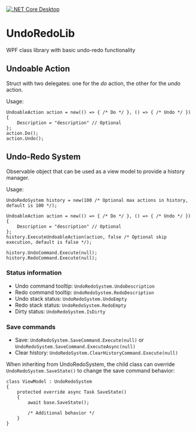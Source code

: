 [![.NET Core Desktop](https://github.com/sfremann/UndoRedoLib/actions/workflows/test-and-package.yml/badge.svg)](https://github.com/sfremann/UndoRedoLib/actions/workflows/test-and-package.yml)

# UndoRedoLib
WPF class library with basic undo-redo functionality

## Undoable Action

Struct with two delegates: one for the *do* action, the other for the *undo* action.

Usage:
```
UndoableAction action = new(() => { /* Do */ }, () => { /* Undo */ })
{
    Description = "description" // Optional
};
action.Do();
action.Undo();
```

## Undo-Redo System

Observable object that can be used as a view model to provide a history manager.

Usage:
```
UndoRedoSystem history = new(100 /* Optional max actions in history, default is 100 */);

UndoableAction action = new(() => { /* Do */ }, () => { /* Undo */ })
{
    Description = "description" // Optional
};
history.ExecuteUndoableAction(action, false /* Optional skip execution, default is false */);

history.UndoCommand.Execute(null);
history.RedoCommand.Execute(null);
```

### Status information

- Undo command tooltip: `UndoRedoSystem.UndoDescription`
- Redo command tooltip: `UndoRedoSystem.RedoDescription`
- Undo stack status: `UndoRedoSystem.UndoEmpty`
- Redo stack status: `UndoRedoSystem.RedoEmpty`
- Dirty status: `UndoRedoSystem.IsDirty`

### Save commands

- Save: `UndoRedoSystem.SaveCommand.Execute(null)` or `UndoRedoSystem.SaveCommand.ExecuteAsync(null)`
- Clear history: `UndoRedoSystem.ClearHistoryCommand.Execute(null)`

When inheriting from UndoRedoSystem, the child class can override `UndoRedoSystem.SaveState()` to change the save command behavior:
```
class ViewModel : UndoRedoSystem
{
    protected override async Task SaveState()
    {
        await base.SaveState();

        /* Additional behavior */
    }
}
```

